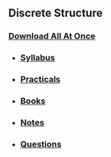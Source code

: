 ## Discrete Structure

### [Download All At Once](https://samriddhicollegeedunp-my.sharepoint.com/:f:/g/personal/wilsonshrestha_samriddhicollege_edu_np/EsXK1b_kWQ1GpudEw74giN0B38SNyllulwLUJqCIgni2gQ?e=ZW565C)

- ### [Syllabus](https://samriddhicollegeedunp-my.sharepoint.com/:f:/g/personal/wilsonshrestha_samriddhicollege_edu_np/Egf1EIivh8tHvyMfgBCdDqUBMIZGjI2YSRobzggoYXYiww?e=ArflpP)

- ### [Practicals](https://samriddhicollegeedunp-my.sharepoint.com/:f:/g/personal/wilsonshrestha_samriddhicollege_edu_np/EoW-3gMqPsRJpza4fNzxk7YBSMjuXLisVM2V8WE04X7Kog)

- ### [Books](https://samriddhicollegeedunp-my.sharepoint.com/:f:/g/personal/wilsonshrestha_samriddhicollege_edu_np/Es5pDV3rdS5PqUTG5ZdeYhwBDuC-Or8BN0wGzs0Be_ftEw?e=YlvIKG)
 
- ### [Notes](https://samriddhicollegeedunp-my.sharepoint.com/:f:/g/personal/wilsonshrestha_samriddhicollege_edu_np/Esp5tCuurJ9NnZvHOIwRea4BbrR54Rx4G3QIc8fstj7i0A?e=cSeRNU)

- ### [Questions](https://samriddhicollegeedunp-my.sharepoint.com/:f:/g/personal/wilsonshrestha_samriddhicollege_edu_np/EjCp_3CKUPdDof_Wc0rnyPgB3MWMQRn9Pd1G7oC3c04flg?e=oxTljD)